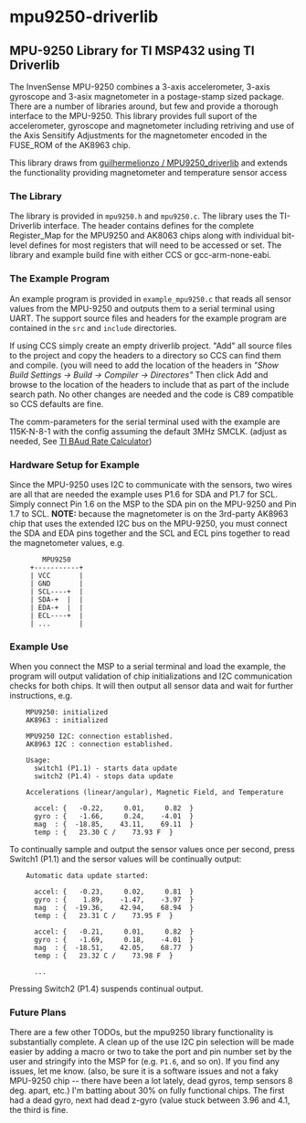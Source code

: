 # mpu9250-driverlib
## MPU-9250 Library for TI MSP432 using TI Driverlib

The InvenSense MPU-9250 combines a 3-axis accelerometer, 3-axis gyroscope and 3-asix magnetometer in a postage-stamp sized package. There are a number of libraries around, but few and provide a thorough interface to the MPU-9250. This library provides full suport of the accelerometer, gyroscope and magnetometer including retriving and use of the Axis Sensitify Adjustments for the magnetometer encoded in the FUSE_ROM of the AK8963 chip.

This library draws from [guilhermelionzo /
MPU9250_driverlib](https://github.com/guilhermelionzo/MPU9250_driverlib) and extends the functionality providing magnetometer and temperature sensor access

### The Library

The library is provided in `mpu9250.h` and `mpu9250.c`. The library uses the TI-Driverlib interface. The header contains defines for the complete Register_Map for the MPU9250 and AK8063 chips along with individual bit-level defines for most registers that will need to be accessed or set. The library and example build fine with either CCS or gcc-arm-none-eabi.

### The Example Program

An example program is provided in `example_mpu9250.c` that reads all sensor values from the MPU-9250 and outputs them to a serial terminal using UART. The support source files and headers for the example program are contained in the `src` and `include` directories. 

If using CCS simply create an empty driverlib project. "Add" all source files to the project and copy the headers to a directory so CCS can find them and compile. (you will need to add the location of the headers in *"Show Build Settings -> Build -> Compiler -> Directores"* Then click Add and browse to the location of the headers to include that as part of the include search path. No other changes are needed and the code is C89 compatible so CCS defaults are fine.

The comm-parameters for the serial terminal used with the example are 115K-N-8-1 with the config assuming the default 3MHz SMCLK. (adjust as needed, See [TI BAud Rate Calculator](http://software-dl.ti.com/msp430/msp430_public_sw/mcu/msp430/MSP430BaudRateConverter/index.html))

### Hardware Setup for Example

Since the MPU-9250 uses I2C to communicate with the sensors, two wires are all that are needed the example uses P1.6 for SDA and P1.7 for SCL. Simply connect Pin 1.6 on the MSP to the SDA pin on the MPU-9250 and Pin 1.7 to SCL. **NOTE:** because the magnetometer is on the 3rd-party AK8963 chip that uses the extended I2C bus on the MPU-9250, you must connect the SDA and EDA pins together and the SCL and ECL pins together to read the magnetometer values, e.g.

            MPU9250
         +-----------+
         | VCC       |
         | GND       |
         | SCL----+  |
         | SDA-+  |  |
         | EDA-+  |  |
         | ECL----+  |
         | ...       |

### Example Use

When you connect the MSP to a serial terminal and load the example, the program will output validation of chip initializations and I2C communication checks for both chips. It will then output all sensor data and wait for further instructions, e.g.

        MPU9250: initialized
        AK8963 : initialized
        
        MPU9250 I2C: connection established.
        AK8963 I2C : connection established.
        
        Usage:
          switch1 (P1.1) - starts data update
          switch2 (P1.4) - stops data update
        
        Accelerations (linear/angular), Magnetic Field, and Temperature
        
          accel: {   -0.22,     0.01,     0.82  }
          gyro : {   -1.66,     0.24,    -4.01  }
          mag  : {  -18.85,    43.11,    69.11  }
          temp : {   23.30 C /    73.93 F  }


To continually sample and output the sensor values once per second, press Switch1 (P1.1) and the sersor values will be continually output:

        Automatic data update started:
        
          accel: {   -0.23,     0.02,     0.81  }
          gyro : {    1.89,    -1.47,    -3.97  }
          mag  : {  -19.36,    42.94,    68.94  }
          temp : {   23.31 C /    73.95 F  }
        
          accel: {   -0.21,     0.01,     0.82  }
          gyro : {   -1.69,     0.18,    -4.01  }
          mag  : {  -18.51,    42.05,    68.77  }
          temp : {   23.32 C /    73.98 F  }
          
          ...

Pressing Switch2 (P1.4) suspends continual output.

### Future Plans

There are a few other TODOs, but the mpu9250 library functionality is substantially complete. A clean up of the use I2C pin selection will be made easier by adding a macro or two to take the port and pin number set by the user and stringify into the MSP for (e.g. `P1.6`, and so on). If you find any issues, let me know. (also, be sure it is a software issues and not a faky MPU-9250 chip -- there have been a lot lately, dead gyros, temp sensors 8 deg. apart, etc.) I'm batting about 30% on fully functional chips. The first had a dead gyro, next had dead z-gyro (value stuck between 3.96 and 4.1, the third is fine.


